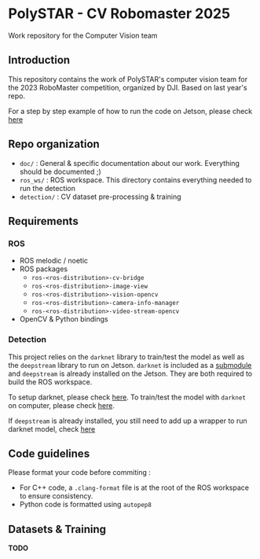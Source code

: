 # PolySTAR - CV Robomaster 2025

Work repository for the Computer Vision team

## Introduction

This repository contains the work of PolySTAR's computer vision team for the 2023 RoboMaster
competition, organized by DJI. Based on last year's repo.

For a step by step example of how to run the code on Jetson, please check [here](https://github.com/PolySTAR-mtl/robomaster-2022-cv/blob/main/doc/pipeline_on_jetson_from_scratch.md)

## Repo organization

- `doc/` : General & specific documentation about our work. Everything should be documented ;)
- `ros_ws/` : ROS workspace. This directory contains everything needed to run the detection
- `detection/` : CV dataset pre-processing & training

## Requirements

### ROS

- ROS melodic / noetic
- ROS packages
  - `ros-<ros-distribution>-cv-bridge`
  - `ros-<ros-distribution>-image-view`
  - `ros-<ros-distribution>-vision-opencv`
  - `ros-<ros-distribution>-camera-info-manager`
  - `ros-<ros-distribution>-video-stream-opencv`
- OpenCV & Python bindings

### Detection

This project relies on the `darknet` library to train/test the model as well as the `deepstream` library to run on Jetson.
`darknet` is included as a [submodule](https://github.com/PolySTAR-mtl/robomaster-2022-cv/blob/main/detection/README.md#small-note-on-submodules) and `deepstream` is already installed on the Jetson. They are both required
to build the ROS workspace. 

To setup darknet, please check [here](https://github.com/PolySTAR-mtl/robomaster-2022-cv/blob/main/detection/README.md#setting-up-darknet-environment). To train/test the model with `darknet` on computer, please check [here](https://github.com/PolySTAR-mtl/robomaster-2022-cv/blob/main/detection/README.md#preparing-for-training-the-model). 

If `deepstream` is already installed, you still need to add up a wrapper to run darknet model, check [here](https://github.com/PolySTAR-mtl/robomaster-2022-cv/blob/main/detection/README.md#deployment-on-jetson)

## Code guidelines

Please format your code before commiting :

- For C++ code, a `.clang-format` file is at the root of the ROS workspace to ensure consistency.
- Python code is formatted using `autopep8`

## Datasets & Training

**TODO**
